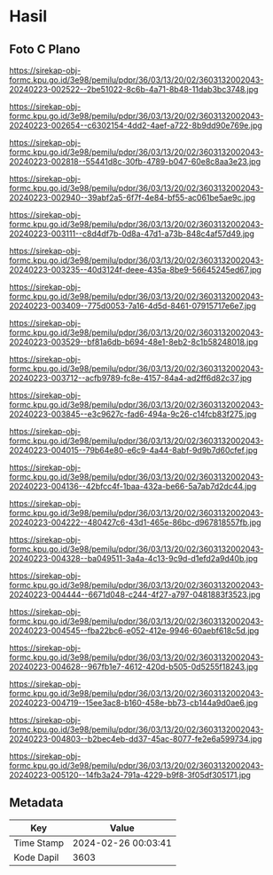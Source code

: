 # Hasil

## Foto C Plano

https://sirekap-obj-formc.kpu.go.id/3e98/pemilu/pdpr/36/03/13/20/02/3603132002043-20240223-002522--2be51022-8c6b-4a71-8b48-11dab3bc3748.jpg

https://sirekap-obj-formc.kpu.go.id/3e98/pemilu/pdpr/36/03/13/20/02/3603132002043-20240223-002654--c6302154-4dd2-4aef-a722-8b9dd90e769e.jpg

https://sirekap-obj-formc.kpu.go.id/3e98/pemilu/pdpr/36/03/13/20/02/3603132002043-20240223-002818--55441d8c-30fb-4789-b047-60e8c8aa3e23.jpg

https://sirekap-obj-formc.kpu.go.id/3e98/pemilu/pdpr/36/03/13/20/02/3603132002043-20240223-002940--39abf2a5-6f7f-4e84-bf55-ac061be5ae9c.jpg

https://sirekap-obj-formc.kpu.go.id/3e98/pemilu/pdpr/36/03/13/20/02/3603132002043-20240223-003111--c8d4df7b-0d8a-47d1-a73b-848c4af57d49.jpg

https://sirekap-obj-formc.kpu.go.id/3e98/pemilu/pdpr/36/03/13/20/02/3603132002043-20240223-003235--40d3124f-deee-435a-8be9-56645245ed67.jpg

https://sirekap-obj-formc.kpu.go.id/3e98/pemilu/pdpr/36/03/13/20/02/3603132002043-20240223-003409--775d0053-7a16-4d5d-8461-07915717e6e7.jpg

https://sirekap-obj-formc.kpu.go.id/3e98/pemilu/pdpr/36/03/13/20/02/3603132002043-20240223-003529--bf81a6db-b694-48e1-8eb2-8c1b58248018.jpg

https://sirekap-obj-formc.kpu.go.id/3e98/pemilu/pdpr/36/03/13/20/02/3603132002043-20240223-003712--acfb9789-fc8e-4157-84a4-ad2ff6d82c37.jpg

https://sirekap-obj-formc.kpu.go.id/3e98/pemilu/pdpr/36/03/13/20/02/3603132002043-20240223-003845--e3c9627c-fad6-494a-9c26-c14fcb83f275.jpg

https://sirekap-obj-formc.kpu.go.id/3e98/pemilu/pdpr/36/03/13/20/02/3603132002043-20240223-004015--79b64e80-e6c9-4a44-8abf-9d9b7d60cfef.jpg

https://sirekap-obj-formc.kpu.go.id/3e98/pemilu/pdpr/36/03/13/20/02/3603132002043-20240223-004136--42bfcc4f-1baa-432a-be66-5a7ab7d2dc44.jpg

https://sirekap-obj-formc.kpu.go.id/3e98/pemilu/pdpr/36/03/13/20/02/3603132002043-20240223-004222--480427c6-43d1-465e-86bc-d967818557fb.jpg

https://sirekap-obj-formc.kpu.go.id/3e98/pemilu/pdpr/36/03/13/20/02/3603132002043-20240223-004328--ba049511-3a4a-4c13-9c9d-d1efd2a9d40b.jpg

https://sirekap-obj-formc.kpu.go.id/3e98/pemilu/pdpr/36/03/13/20/02/3603132002043-20240223-004444--6671d048-c244-4f27-a797-0481883f3523.jpg

https://sirekap-obj-formc.kpu.go.id/3e98/pemilu/pdpr/36/03/13/20/02/3603132002043-20240223-004545--fba22bc6-e052-412e-9946-60aebf618c5d.jpg

https://sirekap-obj-formc.kpu.go.id/3e98/pemilu/pdpr/36/03/13/20/02/3603132002043-20240223-004628--967fb1e7-4612-420d-b505-0d5255f18243.jpg

https://sirekap-obj-formc.kpu.go.id/3e98/pemilu/pdpr/36/03/13/20/02/3603132002043-20240223-004719--15ee3ac8-b160-458e-bb73-cb144a9d0ae6.jpg

https://sirekap-obj-formc.kpu.go.id/3e98/pemilu/pdpr/36/03/13/20/02/3603132002043-20240223-004803--b2bec4eb-dd37-45ac-8077-fe2e6a599734.jpg

https://sirekap-obj-formc.kpu.go.id/3e98/pemilu/pdpr/36/03/13/20/02/3603132002043-20240223-005120--14fb3a24-791a-4229-b9f8-3f05df305171.jpg


## Metadata

| Key        | Value               |
| ---------- | ------------------- |
| Time Stamp | 2024-02-26 00:03:41 |
| Kode Dapil | 3603                |




